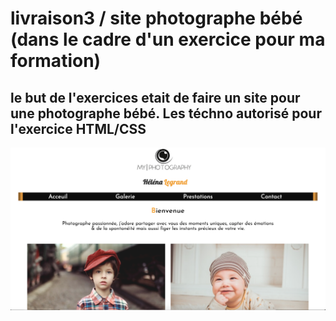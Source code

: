 # livraison3 / site photographe bébé (dans le cadre d'un exercice pour ma formation)

le but de l'exercices etait de faire un site pour une photographe bébé.
Les téchno autorisé pour l'exercice HTML/CSS
--------------------------------
<img src="./images/screen2.png" />

